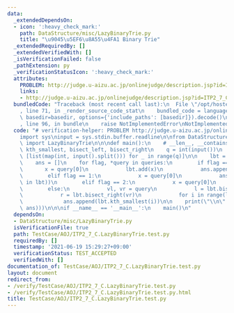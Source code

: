 ```yaml
---
data:
  _extendedDependsOn:
  - icon: ':heavy_check_mark:'
    path: DataStructure/misc/LazyBinaryTrie.py
    title: "\u9045\u5EF6\u8A55\u4FA1 Binary Trie"
  _extendedRequiredBy: []
  _extendedVerifiedWith: []
  _isVerificationFailed: false
  _pathExtension: py
  _verificationStatusIcon: ':heavy_check_mark:'
  attributes:
    PROBLEM: http://judge.u-aizu.ac.jp/onlinejudge/description.jsp?id=ITP2_7_C
    links:
    - http://judge.u-aizu.ac.jp/onlinejudge/description.jsp?id=ITP2_7_C
  bundledCode: "Traceback (most recent call last):\n  File \"/opt/hostedtoolcache/Python/3.9.7/x64/lib/python3.9/site-packages/onlinejudge_verify/documentation/build.py\"\
    , line 71, in _render_source_code_stat\n    bundled_code = language.bundle(stat.path,\
    \ basedir=basedir, options={'include_paths': [basedir]}).decode()\n  File \"/opt/hostedtoolcache/Python/3.9.7/x64/lib/python3.9/site-packages/onlinejudge_verify/languages/python.py\"\
    , line 96, in bundle\n    raise NotImplementedError\nNotImplementedError\n"
  code: "# verification-helper: PROBLEM http://judge.u-aizu.ac.jp/onlinejudge/description.jsp?id=ITP2_7_C\n\
    import sys\ninput = sys.stdin.buffer.readline\n\nfrom DataStructure.misc.LazyBinaryTrie\
    \ import LazyBinaryTrie\n\n\ndef main():\n    # __len__, __contains__, add, remove,\
    \ kth_smallest, bisect_left, bisect_right\n    q = int(input())\n    queries =\
    \ [list(map(int, input().split())) for _ in range(q)]\n\n    lbt = LazyBinaryTrie()\n\
    \    ans = []\n    for flag, *query in queries:\n        if flag == 0:\n     \
    \       x = query[0]\n            lbt.add(x)\n            ans.append(len(lbt))\n\
    \        elif flag == 1:\n            x = query[0]\n            ans.append(int(x\
    \ in lbt))\n        elif flag == 2:\n            x = query[0]\n            lbt.remove(x)\n\
    \        else:\n            vl, vr = query\n            l = lbt.bisect_left(vl)\n\
    \            r = lbt.bisect_right(vr)\n            for i in range(l, r):\n   \
    \             ans.append(lbt.kth_smallest(i))\n\n    print(\"\\n\".join(map(str,\
    \ ans)))\n\n\nif __name__ == '__main__':\n    main()\n"
  dependsOn:
  - DataStructure/misc/LazyBinaryTrie.py
  isVerificationFile: true
  path: TestCase/AOJ/ITP2_7_C.LazyBinaryTrie.test.py
  requiredBy: []
  timestamp: '2021-06-19 15:29:27+09:00'
  verificationStatus: TEST_ACCEPTED
  verifiedWith: []
documentation_of: TestCase/AOJ/ITP2_7_C.LazyBinaryTrie.test.py
layout: document
redirect_from:
- /verify/TestCase/AOJ/ITP2_7_C.LazyBinaryTrie.test.py
- /verify/TestCase/AOJ/ITP2_7_C.LazyBinaryTrie.test.py.html
title: TestCase/AOJ/ITP2_7_C.LazyBinaryTrie.test.py
---
```

